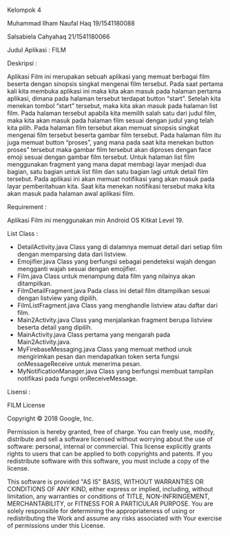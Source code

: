 Kelompok 4

Muhammad Ilham Naufal Haq		19/1541180088

Salsabiela Cahyahaq			    21/1541180066


Judul Aplikasi	:	FILM


Deskripsi	:

Aplikasi Film ini merupakan sebuah aplikasi yang memuat berbagai film beserta dengan sinopsis singkat mengenai film tersebut. Pada saat pertama kali kita membuka aplikasi ini maka kita akan masuk pada halaman pertama aplikasi, dimana pada halaman tersebut terdapat button “start”. Setelah kita menekan tombol “start” tersebut, maka kita akan masuk pada halaman list film. Pada halaman tersebut apabila kita memilih salah satu dari judul film, maka kita akan masuk pada halaman film sesuai dengan judul yang telah kita pilih. Pada halaman film tersebut akan memuat sinopsis singkat mengenai film tersebut beserta gambar film tersebut. Pada halaman film itu juga memuat button “proses”, yang mana pada saat kita menekan button proses” tersebut maka gambar film tersebut akan diproses dengan face emoji sesuai dengan gambar film tersebut. Untuk halaman list film menggunakan fragment yang mana dapat membagi layar menjadi dua bagian, satu bagian untuk list film dan satu bagian lagi untuk detail film tersebut. Pada aplikasi ini akan memuat notifikasi yang akan masuk pada layar pemberitahuan kita. Saat kita menekan notifikasi tersebut maka kita akan masuk pada halaman awal aplikasi film.


Requirement	:

Aplikasi Film ini menggunakan min Android OS Kitkat Level 19.


List Class	:

-	DetailActivity.java
Class yang di dalamnya memuat detail dari setiap film dengan memparsing data dari listview.
-	Emojifier.java
Class yang berfungsi sebagai pendeteksi wajah dengan mengganti wajah sesuai dengan emojifier.
-	Film.java
Class untuk menampung data film yang nilainya akan ditampilkan.  
-	FilmDetailFragment.java
Pada class ini detail film ditampilkan sesuai dengan listview yang dipilih.
-	FilmListFragment.java
Class yang menghandle listview atau daftar dari film.
-	Main2Activity.java
Class yang menjalankan fragment berupa listview beserta detail yang dipilih.
-	MainActivity.java
Class pertama yang mengarah pada Main2Activity.java.
-	MyFirebaseMessaging.java
Class yang memuat method unuk mengirimkan pesan dan mendapatkan token serta fungsi onMessageReceive untuk menerima pesan.
-	MyNotificationManager.java
Class yang berfungsi membuat tampilan notifikasi pada fungsi onReceiveMessage.


Lisensi :

FILM License

Copyright © 2018 Google, Inc.


Permission is hereby granted, free of charge. You can freely use, modify, distribute and sell a software licensed without worrying about the use of software: personal, internal or commercial. This license explicitly grants rights to users that can be applied to both copyrights and patents. If you redistribute software with this software, you must include a copy of the license.

This software is provided "AS IS" BASIS, WITHOUT WARRANTIES OR CONDITIONS OF ANY KIND, either express or implied, including, without limitation, any warranties or conditions of TITLE, NON-INFRINGEMENT, MERCHANTABILITY, or FITNESS FOR A PARTICULAR PURPOSE. You are solely responsible for determining the appropriateness of using or redistributing the Work and assume any risks associated with Your exercise of permissions under this License.
